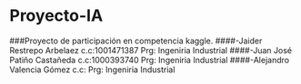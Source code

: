 # Proyecto-IA
###Proyecto de participación en competencia kaggle.
####-Jaider Restrepo Arbelaez       c.c:1001471387      Prg: Ingeniria Industrial
####-Juan José Patiño Castañeda     c.c:1000393740      Prg: Ingeniria Industrial
####-Alejandro Valencia Gómez       c.c:                Prg: Ingeniria Industrial
